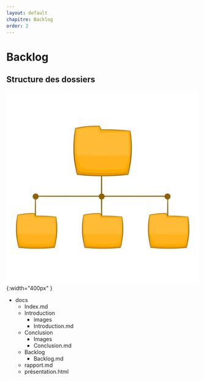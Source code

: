 ```yaml
---
layout: default
chapitre: Backlog
order: 2
---
```



# Backlog

<!-- new slide -->
## Structure des dossiers

![Structure des dossiers](./images/structure-des-dossier.jpg){:width="400px" }

<!-- note -->

- docs
    - Index.md
    - Introduction
        - images
        - Introduction.md
    - Conclusion
        - Images
        - Conclusion.md
    - Backlog
        - Backlog.md
    - rapport.md
    - présentation.html

<!-- new slide -->